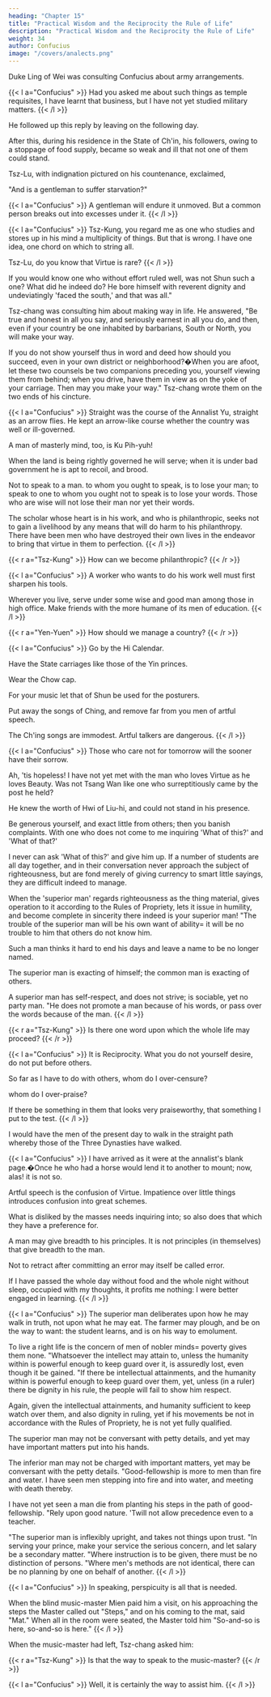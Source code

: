 ```yaml
---
heading: "Chapter 15"
title: "Practical Wisdom and the Reciprocity the Rule of Life"
description: "Practical Wisdom and the Reciprocity the Rule of Life"
weight: 34
author: Confucius
image: "/covers/analects.png"
---
```



Duke Ling of Wei was consulting Confucius about army arrangements.

{{< l a="Confucius" >}}
Had you asked me about such things as temple requisites, I have learnt that business, but I have not yet studied military matters.
{{< /l >}}

He followed up this reply by leaving on the following day.

After this, during his residence in the State of Ch'in, his followers, owing to a stoppage of food supply, became so weak and ill that not one of them could stand. 

Tsz-Lu, with indignation pictured on his countenance, exclaimed, 

"And is a gentleman to suffer starvation?" 

{{< l a="Confucius" >}}
A gentleman will endure it unmoved. But a common person breaks out into excesses under it.
{{< /l >}}



{{< l a="Confucius" >}}
Tsz-Kung, you regard me as one who studies and stores up in his mind a multiplicity of things. But that is wrong. I have one idea, one chord on which to string all.

Tsz-Lu, do you know that Virtue is rare?
{{< /l >}}


If you would know one who without effort ruled well, was not Shun such a one? What did he indeed do? He bore himself with reverent dignity and undeviatingly 'faced the south,' and that was all." 

Tsz-chang was consulting him about making way in life. He answered, "Be true and honest in all you say, and seriously earnest in all you do, and then, even if your country be one inhabited by barbarians, South or North, you will make your way. 

If you do not show yourself thus in word and deed how should you succeed, even in your own district or neighborhood?�When you are afoot, let these two counsels be two companions preceding you, yourself viewing them from behind; when you drive, have them in view as on the yoke of your carriage. Then may you make your way." Tsz-chang wrote them on the two ends of his cincture. 

{{< l a="Confucius" >}}
Straight was the course of the Annalist Yu, straight as an arrow flies. He kept an arrow-like course whether the country was well or ill-governed. 

A man of masterly mind, too, is Ku Pih-yuh! 

When the land is being rightly governed he will serve; when it is under bad government he is apt to recoil, and brood.

Not to speak to a man. to whom you ought to speak, is to lose your man; to speak to one to whom you ought not to speak is to lose your words. Those who are wise will not lose their man nor yet their words. 

The scholar whose heart is in his work, and who is philanthropic, seeks not to gain a livelihood by any means that will do harm to his philanthropy. There have been men who have destroyed their own lives in the endeavor to bring that virtue in them to perfection.
{{< /l >}}


{{< r a="Tsz-Kung" >}}
How can we become philanthropic?
{{< /r >}}

{{< l a="Confucius" >}}
A worker who wants to do his work well must first sharpen his tools. 

Wherever you live, serve under some wise and good man among those in high office. Make friends with the more humane of its men of education.
{{< /l >}}


{{< r a="Yen-Yuen" >}}
How should we manage a country?
{{< /r >}}

{{< l a="Confucius" >}}
Go by the Hi Calendar. 

Have the State carriages like those of the Yin princes. 

Wear the Chow cap. 

For your music let that of Shun be used for the posturers. 

Put away the songs of Ching, and remove far from you men of artful speech. 

The Ch'ing songs are immodest. Artful talkers are dangerous.
{{< /l >}}

{{< l a="Confucius" >}}
Those who care not for tomorrow will the sooner have their sorrow. 

Ah, 'tis hopeless! I have not yet met with the man who loves Virtue as he loves Beauty. Was not Tsang Wan like one who surreptitiously came by the post he held? 

He knew the worth of Hwi of Liu-hi, and could not stand in his presence.

Be generous yourself, and exact little from others; then you banish complaints. With one who does not come to me inquiring 'What of this?' and 'What of that?'

I never can ask 'What of this?' and give him up. If a number of students are all day together, and in their conversation never approach the subject of righteousness, but are fond merely of giving currency to smart little sayings, they are difficult indeed to manage. 

When the 'superior man' regards righteousness as the thing material, gives operation to it according to the Rules of Propriety, lets it issue in humility, and become complete in sincerity there indeed is your superior man! "The trouble of the superior man will be his own want of ability=  it will be no trouble to him that others do not know him. 

Such a man thinks it hard to end his days and leave a name to be no longer named. 

The superior man is exacting of himself; the common man is exacting of others. 

A superior man has self-respect, and does not strive; is sociable, yet no party man. "He does not promote a man because of his words, or pass over the words because of the man.
{{< /l >}}

{{< r a="Tsz-Kung" >}}
Is there one word upon which the whole life may proceed?
{{< /r >}}

{{< l a="Confucius" >}}
It is Reciprocity.  What you do not yourself desire, do not put before others. 

So far as I have to do with others, whom do I over-censure? 

whom do I over-praise? 

If there be something in them that looks very praiseworthy, that something I put to the test. 
{{< /l >}}


I would have the men of the present day to walk in the straight path whereby those of the Three Dynasties have walked. 

{{< l a="Confucius" >}}
I have arrived as it were at the annalist's blank page.�Once he who had a horse would lend it to another to mount; now, alas! it is not so. 

Artful speech is the confusion of Virtue. Impatience over little things introduces confusion into great schemes. 

What is disliked by the masses needs inquiring into; so also does that which they have a preference for. 

A man may give breadth to his principles. It is not principles (in themselves) that give breadth to the man.

Not to retract after committing an error may itself be called error. 

If I have passed the whole day without food and the whole night without sleep, occupied with my thoughts, it profits me nothing: I were better engaged in learning. 
{{< /l >}}


{{< l a="Confucius" >}}
The superior man deliberates upon how he may walk in truth, not upon what he may eat. The farmer may plough, and be on the way to want: the student learns, and is on his way to emolument. 

To live a right life is the concern of men of nobler minds=  poverty gives them none. "Whatsoever the intellect may attain to, unless the humanity within is powerful enough to keep guard over it, is assuredly lost, even though it be gained. "If there be intellectual attainments, and the humanity within is powerful enough to keep guard over them, yet, unless (in a ruler) there be dignity in his rule, the people will fail to show him respect. 

Again, given the intellectual attainments, and humanity sufficient to keep watch over them, and also dignity in ruling, yet if his movements be not in accordance with the Rules of Propriety, he is not yet fully qualified. 

The superior man may not be conversant with petty details, and yet may have important matters put into his hands. 

The inferior man may not be charged with important matters, yet may be conversant with the petty details. "Good-fellowship is more to men than fire and water. I have seen men stepping into fire and into water, and meeting with death thereby. 

I have not yet seen a man die from planting his steps in the path of good-fellowship. "Rely upon good nature. 'Twill not allow precedence even to a teacher. 

"The superior man is inflexibly upright, and takes not things upon trust. "In serving your prince, make your service the serious concern, and let salary be a secondary matter. "Where instruction is to be given, there must be no distinction of persons. "Where men's methods are not identical, there can be no planning by one on behalf of another. 
{{< /l >}}

{{< l a="Confucius" >}}
In speaking, perspicuity is all that is needed.

When the blind music-master Mien paid him a visit, on his approaching the steps the Master called out "Steps," and on his coming to the mat, said "Mat." When all in the room were seated, the Master told him "So-and-so is here, so-and-so is here." 
{{< /l >}}

When the music-master had left, Tsz-chang asked him:

{{< r a="Tsz-Kung" >}}
Is that the way to speak to the music-master?
{{< /r >}}

{{< l a="Confucius" >}}
Well, it is certainly the way to assist him.
{{< /l >}}